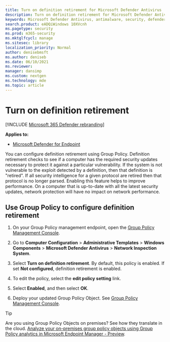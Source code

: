 ```yaml
---
title: Turn on definition retirement for Microsoft Defender Antivirus
description: Turn on definition retirement for Microsoft Defender Antivirus.
keywords: Microsoft Defender Antivirus, antimalware, security, defender, definition retirement
search.product: eADQiWindows 10XVcnh
ms.pagetype: security
ms.prod: m365-security
ms.mktglfcycl: manage
ms.sitesec: library
localization_priority: Normal
author: denisebmsft
ms.author: deniseb
ms.date: 06/10/2021
ms.reviewer: 
manager: dansimp
ms.custom: nextgen
ms.technology: mde
ms.topic: article
---
```


# Turn on definition retirement

[!INCLUDE [Microsoft 365 Defender rebranding](../../includes/microsoft-defender.md)]

**Applies to:**

- [Microsoft Defender for Endpoint](/microsoft-365/security/defender-endpoint/)

You can configure definition retirement using Group Policy. Definition retirement checks to see if a computer has the required security updates necessary to protect it against a particular vulnerability. If the system is not vulnerable to the exploit detected by a definition, then that definition is "retired". If all security intelligence for a given protocol are retired then that protocol is no longer parsed. Enabling this feature helps to improve performance. On a computer that is up-to-date with all the latest security updates, network protection will have no impact on network performance.

## Use Group Policy to configure definition retirement

1. On your Group Policy management endpoint, open the [Group Policy Management Console](/previous-versions/windows/it-pro/windows-server-2008-R2-and-2008/cc731212(v=ws.11)).

2. Go to **Computer Configuration** > **Administrative Templates** > **Windows Components** > **Microsoft Defender Antivirus** > **Network Inspection System**. 

3. Select **Turn on definition retirement**. By default, this policy is enabled. If set **Not configured**, definition retirement is enabled. 

4. To edit the policy, select the **edit policy setting** link.

5. Select **Enabled**, and then select **OK**.

6. Deploy your updated Group Policy Object. See [Group Policy Management Console](/windows/win32/srvnodes/group-policy).

> [!TIP]
> Are you using Group Policy Objects on premises? See how they translate in the cloud. [Analyze your on-premises group policy objects using Group Policy analytics in Microsoft Endpoint Manager - Preview](/mem/intune/configuration/group-policy-analytics). 
  
